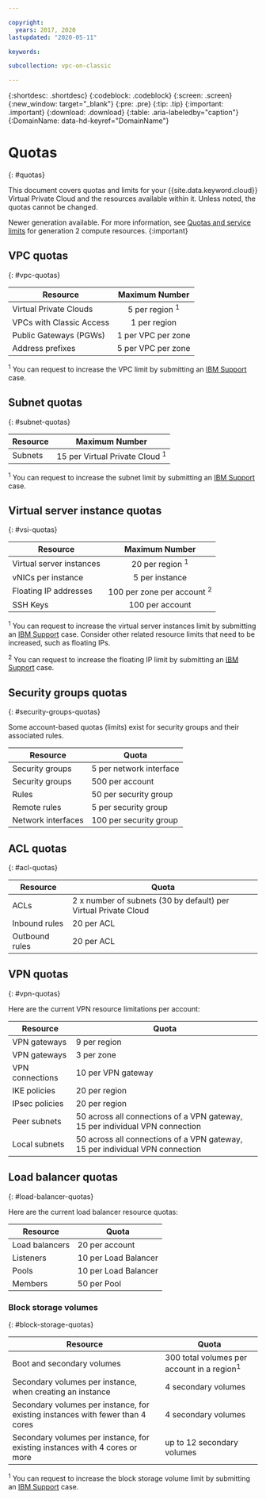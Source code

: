 ```yaml
---

copyright:
  years: 2017, 2020
lastupdated: "2020-05-11"

keywords:

subcollection: vpc-on-classic

---
```

{:shortdesc: .shortdesc}
{:codeblock: .codeblock}
{:screen: .screen}
{:new_window: target="_blank"}
{:pre: .pre}
{:tip: .tip}
{:important: .important}
{:download: .download}
{:table: .aria-labeledby="caption"}
{:DomainName: data-hd-keyref="DomainName"}

# Quotas
{: #quotas}

This document covers quotas and limits for your {{site.data.keyword.cloud}} Virtual Private Cloud and the resources available within it. Unless noted, the quotas cannot be changed.

Newer generation available. For more information, see [Quotas and service limits](/docs/vpc?topic=vpc-quotas) for generation 2 compute resources.
{:important}

## VPC quotas
{: #vpc-quotas}

|   Resource     | Maximum Number |
| ------- | :------: |
| Virtual Private Clouds | 5 per region <sup>1</sup> |
| VPCs with Classic Access | 1 per region |
| Public Gateways (PGWs) | 1 per VPC per zone |
| Address prefixes | 5 per VPC per zone |

<sup>1</sup> You can request to increase the VPC limit by submitting an [IBM Support](/docs/vpc-on-classic?topic=vpc-on-classic-getting-help-and-support) case.

## Subnet quotas
{: #subnet-quotas}

|   Resource     | Maximum Number |
| ------- | :------: |
| Subnets | 15 per Virtual Private Cloud <sup>1</sup> |

<sup>1</sup> You can request to increase the subnet limit by submitting an [IBM Support](/docs/vpc-on-classic?topic=vpc-on-classic-getting-help-and-support) case.

## Virtual server instance quotas
{: #vsi-quotas}

|   Resource     | Maximum Number |
| ------- | :------: |
| Virtual server instances | 20 per region <sup>1</sup> |
| vNICs per instance | 5 per instance |
| Floating IP addresses | 100 per zone per account <sup>2</sup> |
| SSH Keys | 100 per account |

<sup>1</sup> You can request to increase the virtual server instances limit by submitting an [IBM Support](/docs/vpc-on-classic?topic=vpc-on-classic-getting-help-and-support) case. Consider other related resource limits that need to be increased, such as floating IPs. 

<sup>2</sup> You can request to increase the floating IP limit by submitting an [IBM Support](/docs/vpc-on-classic?topic=vpc-on-classic-getting-help-and-support) case.

## Security groups quotas
{: #security-groups-quotas}

Some account-based quotas (limits) exist for security groups and their associated rules.

|Resource|Quota|
|--------|-----|
|Security groups|5 per network interface|
|Security groups|500 per account|
|Rules|50 per security group|
|Remote rules |5 per security group|
|Network interfaces|100 per security group|

## ACL quotas
{: #acl-quotas}

|Resource|Quota|
|--------|-----|
|ACLs| 2 x number of subnets (30 by default) per Virtual Private Cloud |
|Inbound rules|20 per ACL |
|Outbound rules |20 per ACL |

## VPN quotas
{: #vpn-quotas}

Here are the current VPN resource limitations per account:

|Resource|Quota|
|--------|-----------|
| VPN gateways| 9 per region |
| VPN gateways| 3 per zone |
| VPN connections | 10 per VPN gateway |
| IKE policies | 20 per region |
| IPsec policies | 20 per region |
| Peer subnets | 50 across all connections of a VPN gateway, 15 per individual VPN connection |
| Local subnets | 50 across all connections of a VPN gateway, 15 per individual VPN connection |

## Load balancer quotas
{: #load-balancer-quotas}

Here are the current load balancer resource quotas:

|Resource|Quota|
|--------|-----|
| Load balancers | 20 per account |
| Listeners | 10 per Load Balancer |
| Pools | 10 per Load Balancer |
| Members | 50 per Pool |

### Block storage volumes
{: #block-storage-quotas}

|Resource|Quota| 
|--------|-----| 
| Boot and secondary volumes | 300 total volumes per account in a region<sup>1</sup> |  
| Secondary volumes per instance, when creating an instance |  4 secondary volumes |
| Secondary volumes per instance, for existing instances with fewer than 4 cores | 4 secondary volumes |
| Secondary volumes per instance, for existing instances with 4 cores or more | up to 12 secondary volumes |

<sup>1</sup> You can request to increase the block storage volume limit by submitting an [IBM Support](/docs/vpc-on-classic?topic=vpc-on-classic-getting-help-and-support) case.
